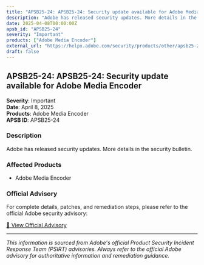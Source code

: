 ```yaml
---
title: "APSB25-24: APSB25-24: Security update available for Adobe Media Encoder"
description: "Adobe has released security updates. More details in the security bulletin."
date: 2025-04-08T00:00:00Z
apsb_id: "APSB25-24"
severity: "Important"
products: ["Adobe Media Encoder"]
external_url: "https://helpx.adobe.com/security/products/other/apsb25-24.html"
draft: false
---
```


## APSB25-24: APSB25-24: Security update available for Adobe Media Encoder

**Severity**: Important  
**Date**: April 8, 2025  
**Products**: Adobe Media Encoder  
**APSB ID**: APSB25-24

### Description

Adobe has released security updates. More details in the security bulletin.

### Affected Products

- Adobe Media Encoder


### Official Advisory

For complete details, patches, and remediation steps, please refer to the official Adobe security advisory:

[🔗 View Official Advisory](https://helpx.adobe.com/security/products/other/apsb25-24.html)

---

*This information is sourced from Adobe's official Product Security Incident Response Team (PSIRT) advisories. Always refer to the official Adobe advisory for authoritative information and remediation guidance.*

